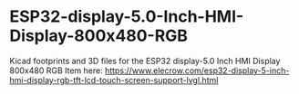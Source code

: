 # ESP32-display-5.0-Inch-HMI-Display-800x480-RGB
Kicad footprints and 3D files for the ESP32 display-5.0 Inch HMI Display 800x480 RGB
Item here: https://www.elecrow.com/esp32-display-5-inch-hmi-display-rgb-tft-lcd-touch-screen-support-lvgl.html

